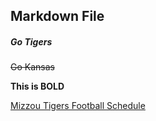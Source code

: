 
## Markdown File
##### Go Tigers

~~Go Kansas~~

__This is BOLD__

[Mizzou Tigers Football Schedule](https://mutigers.com/schedule.aspx?schedule=459)
